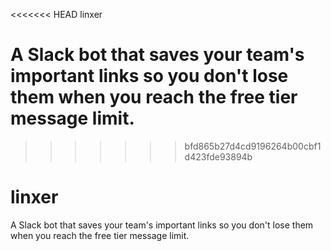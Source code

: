<<<<<<< HEAD
linxer

A Slack bot that saves your team's important links so you don't lose them when you reach the free tier message limit.
=======

>>>>>>> bfd865b27d4cd9196264b00cbf1d423fde93894b
# linxer
A Slack bot that saves your team's important links so you don't lose them when you reach the free tier message limit.
